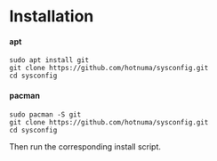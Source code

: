 # Installation

#### apt
```
sudo apt install git
git clone https://github.com/hotnuma/sysconfig.git
cd sysconfig
```

#### pacman
```
sudo pacman -S git
git clone https://github.com/hotnuma/sysconfig.git
cd sysconfig
```

Then run the corresponding install script.


